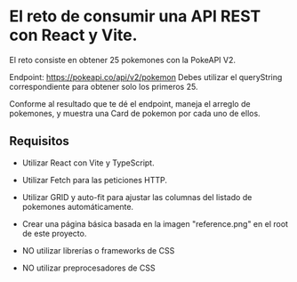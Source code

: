 # El reto de consumir una API REST con React y Vite.

El reto consiste en obtener 25 pokemones con la PokeAPI V2.

Endpoint: https://pokeapi.co/api/v2/pokemon
Debes utilizar el queryString correspondiente para obtener solo los primeros 25.

Conforme al resultado que te dé el endpoint, maneja el arreglo de pokemones, y muestra una Card de pokemon por cada uno de ellos.

## Requisitos

- Utilizar React con Vite y TypeScript.
- Utilizar Fetch para las peticiones HTTP.
- Utilizar GRID y auto-fit para ajustar las columnas del listado de pokemones automáticamente.
- Crear una página básica basada en la imagen "reference.png" en el root de este proyecto.

- NO utilizar librerías o frameworks de CSS
- NO utilizar preprocesadores de CSS
